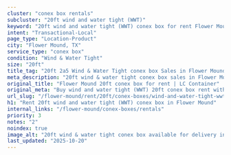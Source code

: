 ```yaml
---
cluster: "conex box rentals"
subcluster: "20ft wind and water tight (WWT)"
keyword: "20ft wind and water tight (WWT) conex box for rent Flower Mound, TX"
intent: "Transactional-Local"
page_type: "Location-Product"
city: "Flower Mound, TX"
service_type: "conex box"
condition: "Wind & Water Tight"
size: "20ft"
title_tag: "20ft 2a5 Wind & Water Tight conex box Sales in Flower Mound | LC Container"
meta_description: "20ft wind & water tight conex box sales in Flower Mound. Fast delivery, competitive pricing. Serving conex boxes area. Quote ID: YG8. Call (214) 524-4168 for your free quote today."
original_title: "Flower Mound 20ft conex box for rent | LC Container"
original_meta: "Buy wind and water tight (WWT) 20ft conex box rent with local delivery in Flower Mound, TX. LC Container — local Since 2003. Request a fast quote today."
url_slug: "/flower-mound/rent/20ft/conex-boxes/wind-and-water-tight-wwt"
h1: "Rent 20ft wind and water tight (WWT) conex box in Flower Mound"
internal_links: "/flower-mound/conex-boxes/rentals"
priority: 3
notes: "2"
noindex: true
image_alt: "20ft wind & water tight conex box available for delivery in Flower Mound"
last_updated: "2025-10-20"
---
```


<!-- TODO: Add unique city/inventory copy, images, and internal links here. -->

